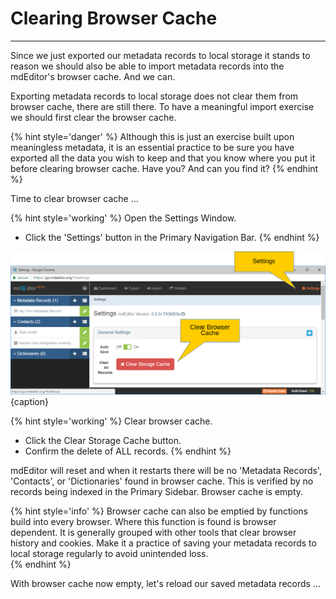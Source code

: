 # Clearing Browser Cache
---

Since we just exported our metadata records to local storage it stands to reason we should also be able to import metadata records into the mdEditor's browser cache. And we can.  

Exporting metadata records to local storage does not clear them from browser cache, there are still there.  To have a meaningful import exercise we should first clear the browser cache. 

{% hint style='danger' %}
  Although this is just an exercise built upon meaningless metadata, it is an essential practice to be sure you have exported all the data you wish to keep and that you know where you put it before clearing browser cache.  Have you?  And can you find it?
{% endhint %}

Time to clear browser cache ...

{% hint style='working' %}
  Open the <span class="md-window">Settings Window</span>.
  * Click the <i class="fa fa-cog"> </i> 'Settings' button in the <span class="md-window">Primary Navigation Bar</span>.
{% endhint %}

![Settings Window](/assets/get-started/settings-clear-cache.png){caption}

{% hint style='working' %}
  Clear browser cache.
  * Click the <span class="btn btn-danger btn-xs"> <i class="fa fa-times"> </i> Clear Storage Cache</span> button.
  * Confirm the delete of ALL records.
{% endhint %}

mdEditor will reset and when it restarts there will be no 'Metadata Records', 'Contacts', or 'Dictionaries' found in browser cache.  This is verified by no records being indexed in the <span class="md-window">Primary Sidebar</span>.  Browser cache is empty.

{% hint style='info' %}
  Browser cache can also be emptied by functions build into every browser.  Where this function is found is browser dependent.  It is generally grouped with other tools that clear browser history and cookies.  Make it a practice of saving your metadata records to local storage regularly to avoid unintended loss.  
{% endhint %}

With browser cache now empty, let's reload our saved metadata records ...
